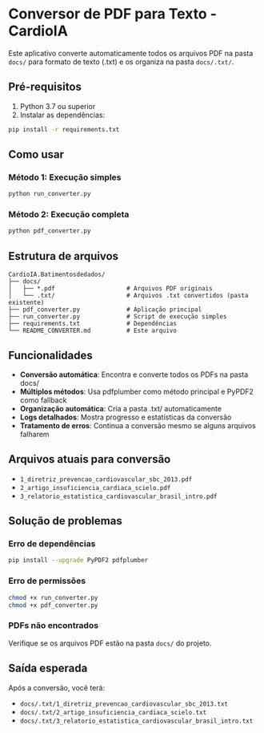 # Conversor de PDF para Texto - CardioIA

Este aplicativo converte automaticamente todos os arquivos PDF na pasta `docs/` para formato de texto (.txt) e os organiza na pasta `docs/.txt/`.

## Pré-requisitos

1. Python 3.7 ou superior
2. Instalar as dependências:

```bash
pip install -r requirements.txt
```

## Como usar

### Método 1: Execução simples
```bash
python run_converter.py
```

### Método 2: Execução completa
```bash
python pdf_converter.py
```

## Estrutura de arquivos

```
CardioIA.Batimentosdedados/
├── docs/
│   ├── *.pdf                    # Arquivos PDF originais
│   └── .txt/                    # Arquivos .txt convertidos (pasta existente)
├── pdf_converter.py             # Aplicação principal
├── run_converter.py             # Script de execução simples
├── requirements.txt             # Dependências
└── README_CONVERTER.md          # Este arquivo
```

## Funcionalidades

- **Conversão automática**: Encontra e converte todos os PDFs na pasta docs/
- **Múltiplos métodos**: Usa pdfplumber como método principal e PyPDF2 como fallback
- **Organização automática**: Cria a pasta .txt/ automaticamente
- **Logs detalhados**: Mostra progresso e estatísticas da conversão
- **Tratamento de erros**: Continua a conversão mesmo se alguns arquivos falharem

## Arquivos atuais para conversão

- `1_diretriz_prevencao_cardiovascular_sbc_2013.pdf`
- `2_artigo_insuficiencia_cardiaca_scielo.pdf`  
- `3_relatorio_estatistica_cardiovascular_brasil_intro.pdf`

## Solução de problemas

### Erro de dependências
```bash
pip install --upgrade PyPDF2 pdfplumber
```

### Erro de permissões
```bash
chmod +x run_converter.py
chmod +x pdf_converter.py
```

### PDFs não encontrados
Verifique se os arquivos PDF estão na pasta `docs/` do projeto.

## Saída esperada

Após a conversão, você terá:
- `docs/.txt/1_diretriz_prevencao_cardiovascular_sbc_2013.txt`
- `docs/.txt/2_artigo_insuficiencia_cardiaca_scielo.txt`
- `docs/.txt/3_relatorio_estatistica_cardiovascular_brasil_intro.txt`


